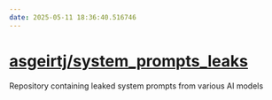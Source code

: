 ```yaml
---
date: 2025-05-11 18:36:40.516746
---
```


# [asgeirtj/system_prompts_leaks](https://github.com/asgeirtj/system_prompts_leaks)

Repository containing leaked system prompts from various AI models